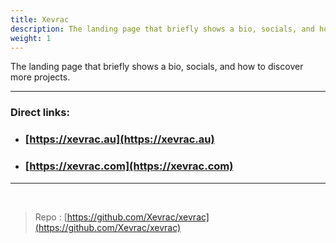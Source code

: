 ```yaml
---
title: Xevrac
description: The landing page that briefly shows a bio, socials, and how to discover more projects.
weight: 1
---
```


The landing page that briefly shows a bio, socials, and how to discover more projects.

---

### Direct links:

- ### [https://xevrac.au](https://xevrac.au)
- ### [https://xevrac.com](https://xevrac.com)

---

<br/>

> Repo : [https://github.com/Xevrac/xevrac](https://github.com/Xevrac/xevrac)
